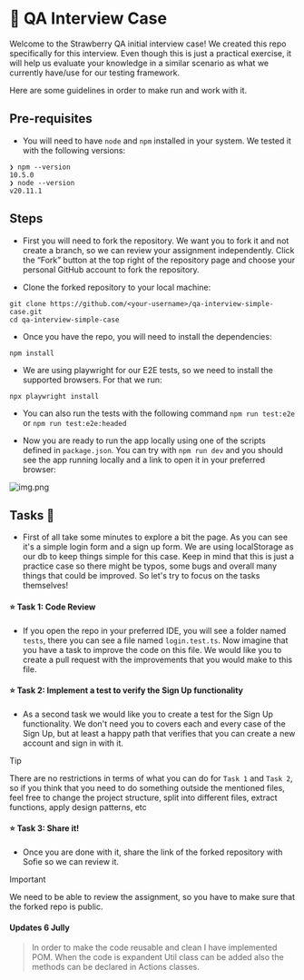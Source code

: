 # 🍓 QA Interview Case
Welcome to the Strawberry QA initial interview case! We created this repo specifically for this interview.
Even though this is just a practical exercise, it will help us evaluate your knowledge in a similar scenario as what we currently have/use for our testing framework.

Here are some guidelines in order to make run and work with it.

## Pre-requisites
- You will need to have `node` and `npm` installed in your system. We tested it with the following versions:
```shell
❯ npm --version
10.5.0
❯ node --version
v20.11.1
```

## Steps

- First you will need to fork the repository. We want you to fork it and not create a branch, so we can review your assignment independently. Click the “Fork” button at the top right of the repository page and choose your personal GitHub account to fork the repository.

- Clone the forked repository to your local machine:
```shell
git clone https://github.com/<your-username>/qa-interview-simple-case.git
cd qa-interview-simple-case
```

- Once you have the repo, you will need to install the dependencies:
```shell
npm install
```

- We are using playwright for our E2E tests, so we need to install the supported browsers. For that we run:
```shell
npx playwright install
```

- You can also run the tests with the following command `npm run test:e2e` or `npm run test:e2e:headed`

- Now you are ready to run the app locally using one of the scripts defined in `package.json`. You can try with `npm run dev` and you should see the app running locally and a link to open it in your preferred browser:

![img.png](img.png)

## Tasks 📘
- First of all take some minutes to explore a bit the page. As you can see it's a simple login form and a sign up form. We are using localStorage as our db to keep things simple for this case. Keep in mind that this is just a practice case so there might be typos, some bugs and overall many things that could be improved. So let's try to focus on the tasks themselves!

#### ⭐ Task 1: Code Review
- If you open the repo in your preferred IDE, you will see a folder named `tests`, there you can see a file named `login.test.ts`. Now imagine that you have a task to improve the code on this file. We would like you to create a pull request with the improvements that you would make to this file.

#### ⭐ Task 2: Implement a test to verify the Sign Up functionality
- As a second task we would like you to create a test for the Sign Up functionality. We don't need you to covers each and every case of the Sign Up, but at least a happy path that verifies that you can create a new account and sign in with it.

> [!TIP]
> There are no restrictions in terms of what you can do for `Task 1` and `Task 2`, so if you think that you need to do something outside the mentioned files, feel free to change the project structure, split into different files, extract functions, apply design patterns, etc

#### ⭐ Task 3: Share it!
- Once you are done with it, share the link of the forked repository with Sofie so we can review it.

> [!IMPORTANT]
> We need to be able to review the assignment, so you have to make sure that the forked repo is public.

#### Updates 6 Jully
> In order to make the code reusable and clean I have implemented POM. When the code is expandent Util class can be added also the methods can be declared in Actions classes.
